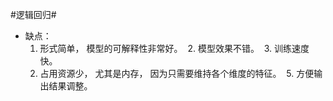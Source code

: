 #逻辑回归#  
- 缺点：  
  1. 形式简单， 模型的可解释性非常好。
  2. 模型效果不错。
  3. 训练速度快。
  4. 占用资源少， 尤其是内存， 因为只需要维持各个维度的特征。
  5. 方便输出结果调整。


